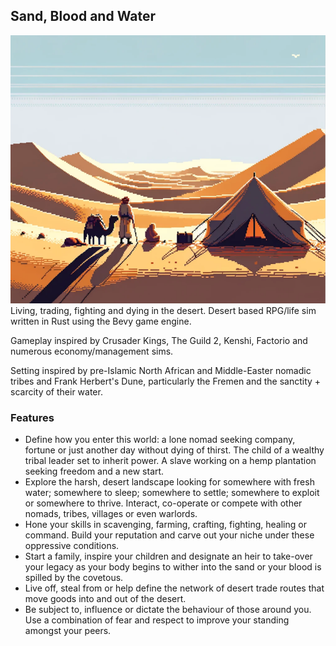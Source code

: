 ## Sand, Blood and Water
![bloodsandwater.png](bloodsandwater.png)
Living, trading, fighting and dying in the desert. Desert based RPG/life sim written in Rust using the Bevy game engine.

Gameplay inspired by Crusader Kings, The Guild 2, Kenshi, Factorio and numerous economy/management sims. 

Setting inspired by pre-Islamic North African and Middle-Easter nomadic tribes and Frank Herbert's Dune, particularly the Fremen and the sanctity + scarcity of their water.

### Features
* Define how you enter this world: a lone nomad seeking company, fortune or just another day without dying of thirst. The child of a wealthy tribal leader set to inherit power. A slave working on a hemp plantation seeking freedom and a new start.
* Explore the harsh, desert landscape looking for somewhere with fresh water; somewhere to sleep; somewhere to settle; somewhere to exploit or somewhere to thrive. Interact, co-operate or compete with other nomads, tribes, villages or even warlords.
* Hone your skills in scavenging, farming, crafting, fighting, healing or command. Build your reputation and carve out your niche under these oppressive conditions.
* Start a family, inspire your children and designate an heir to take-over your legacy as your body begins to wither into the sand or your blood is spilled by the covetous.
* Live off, steal from or help define the network of desert trade routes that move goods into and out of the desert.
* Be subject to, influence or dictate the behaviour of those around you. Use a combination of fear and respect to improve your standing amongst your peers.